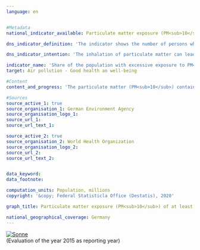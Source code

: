```yaml
---                   
language: en                   


#Metadata                   
national_indicator_available: Particulate matter exposure (PM<sub>10</sub>) of at least 20 μg per m<sup>3</sup> of air on average per year                   

dns_indicator_definition: 'The indicator shows the number of persons who are exposed at their place of residence to an annual average of more than 20 micrograms (μg) of PM<sub>10</sub> particulate matter (dust particles with a diameter less than 10 μm) per cubic metre (m³) of air (only background pollution, without local sources)<sub> Text aus dem Indikatorenbericht 2018</sub>'                   

dns_indicator_intention: 'The inhalation of particulate matter can lead for instance to respiratory diseases (e.g. chronic obstructive pulmonary disease (COPD) or lung cancer) and cardiovascular diseases (e.g. heart attack). To better protect their health, by the year 2030 it should consequently be achieved that nobody will be exposed to an annual mean of more than 20 micrograms (μg) of particulate matter PM<sub>10</sub> per cubic metre of air at their place of residence (guideline value of the World Health Organization).<sub> Text aus dem Indikatorenbericht 2018</sub>'                   

indicator_name: 'Share of the population with excessive exposure to PM<sub>10</sub> in Germany'                   
target: Air pollution - Good health an well-being                   

#Content                    
content_and_progress: 'The particulate matter (PM<sub>10</sub>) contained in the air is recorded at more than 370 air measurement stations in both metropolitan and rural regions of Germany. However, the computation of this indicator takes account only of those measuring stations that are not exposed to direct particulate matter emissions e.g. from transport, as these map only elevated peak values (“hot spots”) rather than general pollution levels. This recorded data which is called background pollution is combined with geographical information to determine the number of persons who are exposed to an average annual particulate matter pollution of more than 20 μg per m³ of air at their place of residence. Since the modelled calculation is based only on measuring stations that are not exposed to direct particular matter emissions from local sources, it may well be assumed that the indicator underestimates the level of pollution.<br><br>Rather than indicating nationwide compliance with the guideline value, the indicator merely shows that the value is not exceeded at the population’s places of residence. Neither does it give any indication of the exposure level of the population in total nor its variation in the course of the year. In addition, this indicator makes no provision for the separate analysis of pollution caused by finer particulate matter particles (PM<sub>2,5</sub> and PM<sub>0,1</sub>).<br><br>Particulate matter is mainly generated during the combustion processes of fossil fuels such as heating, in industrial plants or road traffic. Besides these primary sources, particulate matter can also be a secondary product of the chemical reaction of air pollutants, e.g. from agriculture.<br><br>The last few years have seen a significant reduction in particulate matter pollution caused by PM<sub>10</sub>. While in 2007 the average pollution exposure of the population was still 20.7 μg per m³ of air, in 2015 it was just 16.5 μg per m³. During the same period, the number of people exposed to an annual average of more than 20 μg PM<sub>10</sub> per m³ of air at their place of residence has also fallen considerably – from around 50 million people in 2007 to only around 4 million people in 2015. Part of the sharp decline between 2014 and 2015 is presumably due to the fact that there were exceptionally few periods of air stagnation in 2015.<br><br>If the average development of the past few years continues, it is likely that the achieved target of exposing the population nationwide to a background particulate matter pollution of less than 20 micrograms per cubic meter of air on an annual average can be sustained.<sub> Text aus dem Indikatorenbericht 2018</sub>'                   

#Sources
source_active_1: true                           
source_organisation_1: German Environment Agency                           
source_organisation_logo_1:                            
source_url_1:                            
source_url_text_1:                            

source_active_2: true                           
source_organisation_2: World Health Organization                           
source_organisation_logo_2:                            
source_url_2:                            
source_url_text_2:                            


data_keyword:                    
data_footnote:                    

computation_units: Population, millions                   
copyright: '&copy; Federal Statisticla Office (Destatis), 2020'                   

graph_title: Particulate matter exposure (PM<sub>10</sub>) of at least 20 μg per m<sup>3</sup> of air on average per year                   

national_geographical_coverage: Germany                   
---
```

<div>                           
  <div class="my-header">                           
    <a href="https://nachhaltige-entwicklung-deutschland.github.io/open-sdg-site-starter/status/"><img src="https://g205sdgs.github.io/sdg-indicators/public/Wettersymbole/Sonne.png" alt="Sonne" />                           
    </a>                           
  </div>
  <div class="my-header-note">
    <span>(Evaluation of the year 2015 as reporting year)</span>
  </div>                           
</div>